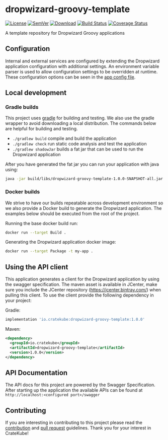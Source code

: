 # dropwizard-groovy-template
[![License](http://img.shields.io/badge/license-APACHE-blue.svg?style=flat)](http://choosealicense.com/licenses/apache-2.0/)
[![SemVer](http://img.shields.io/badge/semver-2.0.0-blue.svg?style=flat)](http://semver.org/spec/v2.0.0)
[![Download](https://api.bintray.com/packages/cratekube/maven/dropwizard-groovy-template-client/images/download.svg)](https://bintray.com/cratekube/maven/dropwizard-groovy-template-client/_latestVersion)
[![Build Status](https://travis-ci.com/cratekube/dropwizard-groovy-template.svg?branch=master)](https://travis-ci.com/cratekube/dropwizard-groovy-template)
[![Coverage Status](https://coveralls.io/repos/github/cratekube/dropwizard-groovy-template/badge.svg?branch=master)](https://coveralls.io/github/cratekube/dropwizard-groovy-template?branch=master)

A template repository for Dropwizard Groovy applications

## Configuration
Internal and external services are configured by extending the Dropwizard application configuration with additional
settings. An environment variable parser is used to allow configuration settings to be overridden at runtime. 
These configuration options can be seen in the [app config file](app.yml).

## Local development #

### Gradle builds
This project uses [gradle](https://github.com/gradle/gradle) for building and testing.  We also use the gradle wrapper
to avoid downloading a local distribution.  The commands below are helpful for building and testing.
- `./gradlew build` compile and build the application
- `./gradlew check` run static code analysis and test the application
- `./gradlew shadowJar` builds a fat jar that can be used to run the Dropwizard application

After you have generated the fat jar you can run your application with java using:
```bash
java -jar build/libs/dropwizard-groovy-template-1.0.0-SNAPSHOT-all.jar
```

### Docker builds
We strive to have our builds repeatable across development environment so we also provide a Docker build to generate the
Dropwizard application.  The examples below should be executed from the root of the project.

Running the base docker build run:
```bash
docker run --target Build .
```

Generating the Dropwizard application docker image:
```bash
docker run --target Package -t my-app .
```

## Using the API client
This application generates a client for the Dropwizard application by using the swagger specification.  The maven asset
is available in JCenter, make sure you include the JCenter repository (https://jcenter.bintray.com/) when pulling this
client.  To use the client provide the following dependency in your project:

Gradle:
```groovy
implementation 'io.cratekube:dropwizard-groovy-template:1.0.0'
``` 

Maven:
```xml
<dependency>
  <groupId>io.cratekube</groupId>
  <artifactId>dropwizard-groovy-template</artifactId>
  <version>1.0.0</version>
</dependency>
```

## API Documentation
The API docs for this project are powered by the Swagger Specification. After starting up the application the available
APIs can be found at `http://localhost:<configured port>/swagger`

## Contributing
If you are interesting in contributing to this project please read the [contribution](CONTRIBUTING.md) and 
[pull request](PR_GUIDELINES.md) guidelines.  Thank you for your interest in CrateKube!
